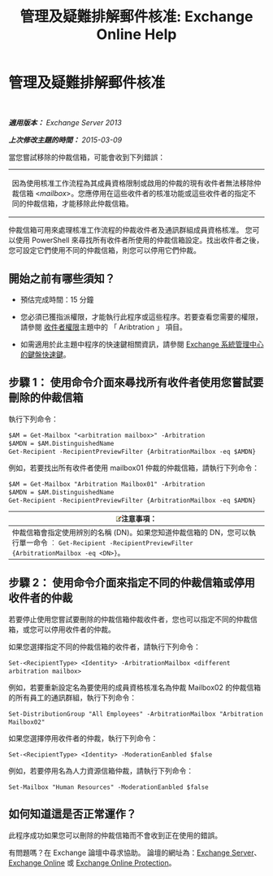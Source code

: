 ﻿---
title: '管理及疑難排解郵件核准: Exchange Online Help'
TOCTitle: 管理及疑難排解郵件核准
ms:assetid: 860df43f-a05b-4da3-83f1-68d3123a923d
ms:mtpsurl: https://technet.microsoft.com/zh-tw/library/Dd298110(v=EXCHG.150)
ms:contentKeyID: 52062566
ms.date: 05/23/2018
mtps_version: v=EXCHG.150
ms.translationtype: MT
---

# 管理及疑難排解郵件核准

 

_**適用版本：** Exchange Server 2013_

_**上次修改主題的時間：** 2015-03-09_

當您嘗試移除的仲裁信箱，可能會收到下列錯誤：


<table>
<colgroup>
<col style="width: 100%" />
</colgroup>
<tbody>
<tr class="odd">
<td><p>因為使用核准工作流程為其成員資格限制或啟用的仲裁的現有收件者無法移除仲裁信箱 &lt;<em>mailbox</em>&gt;。您應停用在這些收件者的核准功能或這些收件者的指定不同的仲裁信箱，才能移除此仲裁信箱。</p></td>
</tr>
</tbody>
</table>


仲裁信箱可用來處理核准工作流程的仲裁收件者及通訊群組成員資格核准。 您可以使用 PowerShell 來尋找所有收件者所使用的仲裁信箱設定。找出收件者之後，您可設定它們使用不同的仲裁信箱，則您可以停用它們仲裁。

## 開始之前有哪些須知？

  - 預估完成時間：15 分鐘

  - 您必須已獲指派權限，才能執行此程序或這些程序。若要查看您需要的權限，請參閱 [收件者權限](recipients-permissions-exchange-2013-help.md)主題中的 「 Aribtration 」 項目。

  - 如需適用於此主題中程序的快速鍵相關資訊，請參閱 [Exchange 系統管理中心的鍵盤快速鍵](keyboard-shortcuts-in-the-exchange-admin-center-exchange-online-protection-help.md)。

## 步驟 1： 使用命令介面來尋找所有收件者使用您嘗試要刪除的仲裁信箱

執行下列命令：

    $AM = Get-Mailbox "<arbitration mailbox>" -Arbitration
    $AMDN = $AM.DistinguishedName
    Get-Recipient -RecipientPreviewFilter {ArbitrationMailbox -eq $AMDN}

例如，若要找出所有收件者使用 mailbox01 仲裁的仲裁信箱，請執行下列命令：

    $AM = Get-Mailbox "Arbitration Mailbox01" -Arbitration
    $AMDN = $AM.DistinguishedName
    Get-Recipient -RecipientPreviewFilter {ArbitrationMailbox -eq $AMDN}

<table>
<thead>
<tr class="header">
<th><img src="images/Bb124558.note(EXCHG.150).gif" title="注意事項" alt="注意事項" />注意事項：</th>
</tr>
</thead>
<tbody>
<tr class="odd">
<td>仲裁信箱會指定使用辨別的名稱 (DN)。如果您知道仲裁信箱的 DN，您可以執行單一命令 ︰ <code>Get-Recipient -RecipientPreviewFilter {ArbitrationMailbox -eq &lt;DN&gt;}</code>。</td>
</tr>
</tbody>
</table>


## 步驟 2： 使用命令介面來指定不同的仲裁信箱或停用收件者的仲裁

若要停止使用您嘗試要刪除的仲裁信箱仲裁收件者，您也可以指定不同的仲裁信箱，或您可以停用收件者的仲裁。

如果您選擇指定不同的仲裁信箱的收件者，請執行下列命令：

    Set-<RecipientType> <Identity> -ArbitrationMailbox <different arbitration mailbox>

例如，若要重新設定名為要使用的成員資格核准名為仲裁 Mailbox02 的仲裁信箱的所有員工的通訊群組，執行下列命令：

    Set-DistributionGroup "All Employees" -ArbitrationMailbox "Arbitration Mailbox02"

如果您選擇停用收件者的仲裁，執行下列命令：

    Set-<RecipientType> <Identity> -ModerationEanbled $false

例如，若要停用名為人力資源信箱仲裁，請執行下列命令：

    Set-Mailbox "Human Resources" -ModerationEanbled $false

## 如何知道這是否正常運作？

此程序成功如果您可以刪除的仲裁信箱而不會收到正在使用的錯誤。

有問題嗎？在 Exchange 論壇中尋求協助。 論壇的網址為：[Exchange Server](https://go.microsoft.com/fwlink/p/?linkid=60612)、 [Exchange Online](https://go.microsoft.com/fwlink/p/?linkid=267542) 或 [Exchange Online Protection](https://go.microsoft.com/fwlink/p/?linkid=285351)。

